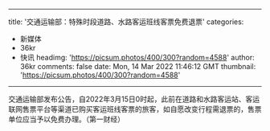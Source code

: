 
---
title: '交通运输部：特殊时段道路、水路客运班线客票免费退票'
categories: 
 - 新媒体
 - 36kr
 - 快讯
headimg: 'https://picsum.photos/400/300?random=4588'
author: 36kr
comments: false
date: Mon, 14 Mar 2022 11:46:12 GMT
thumbnail: 'https://picsum.photos/400/300?random=4588'
---

<div>   
交通运输部发布公告，自2022年3月15日0时起，此前在道路和水路客运站、客运联网售票平台等渠道已购买客运班线客票的旅客，如自愿改变行程需退票的，售票单位应当予以免费办理。（第一财经）  
</div>
            